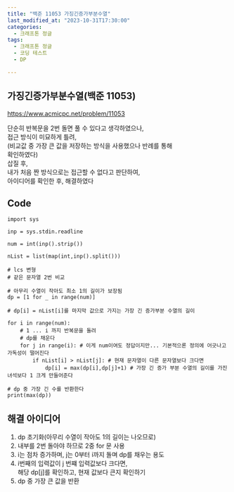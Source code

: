 ```yaml
---
title: "백준 11053 가징긴증가부분수열"
last_modified_at: "2023-10-31T17:30:00"
categories:
  - 크래프톤 정글
tags:
  - 크래프톤 정글
  - 코딩 테스트
  - DP

---
```


## 가징긴증가부분수열(백준 11053)
  <https://www.acmicpc.net/problem/11053>

  단순히 반복문을 2번 돌면 풀 수 있다고 생각하였으나,<br>
  접근 방식이 미묘하게 틀려,<br>
  (비교값 중 가장 큰 값을 저장하는 방식을 사용했으나 반례를 통해<br>
  확인하였다)<br>
  삽질 후,<br>
  내가 처음 짠 방식으로는 접근할 수 없다고 판단하여,<br>
  아이디어를 확인한 후, 해결하였다
  
## Code
```
import sys

inp = sys.stdin.readline

num = int(inp().strip())

nList = list(map(int,inp().split()))

# lcs 변형
# 같은 문자열 2번 비교

# 아무리 수열이 작아도 최소 1의 길이가 보장됨
dp = [1 for _ in range(num)]

# dp[i] = nList[i]를 마지막 값으로 가지는 가장 긴 증가부분 수열의 길이

for i in range(num):
    # 1 ... i 까지 반복문을 돌려
    # dp를 채운다
    for j in range(i): # 이게 num이여도 정답이지만... 기본적으론 정의에 어긋나고 가독성이 떨어진다
        if nList[i] > nList[j]: # 현재 문자열이 다른 문자열보다 크다면
            dp[i] = max(dp[i],dp[j]+1) # 가장 긴 증가 부분 수열의 길이를 가진 녀석보다 1 크게 만들어준다

# dp 중 가장 긴 수를 반환한다
print(max(dp))
```

## 해결 아이디어
  1. dp 초기화(아무리 수열이 작아도 1의 길이는 나오므로)<br>
  2. 내부를 2번 돌아야 하므로 2중 for 문 사용<br>
  3. i는 점차 증가하며, j는 0부터 i까지 돌며 dp를 채우는 용도<br>
  4. i번째의 입력값이 j 번쨰 입력값보다 크다면,<br>
     해당 dp[j]를 확인하고, 현재 값보다 큰지 확인하기<br>
  5. dp 중 가장 큰 값을 반환
